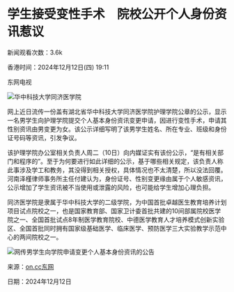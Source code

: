 # 学生接受变性手术　院校公开个人身份资讯惹议

新闻观看次数：3.6k

香港时间：2024年12月12日(四) 19:11

东网电视

![华中科技大学同济医学院](https://hk.on.cc/bkn/cnt/news/20241212/photo/bkn-20241212191131535-1212_00822_001_01p.jpg?20241212151032)

网上近日流传一份盖有湖北省华中科技大学同济医学院护理学院公章的公示，显示一名男学生向护理学院提交个人基本身份资讯变更申请，因进行变性手术，申请其性别资讯由男变更为女。该公示详细写明了该男学生姓名、所在专业、班级和身份证号码等资讯，引发争议。

该护理学院办公室相关负责人周二（10日）向内媒证实有该份公示，“是有相关部门和程序的”。至于为何要进行如此详细的公示，基于哪些相关规定，该负责人称此事涉及学工和教务，其没得到相关授权，具体情况也不太清楚，所以没法回覆。河南泽槿律师事务所主任付建认为，身份证号、性别变更缘由属于个人敏感资讯，公示增加了学生资讯被不当使用或泄露的风险，也可能给学生增加心理负担。

同济医学院是隶属于华中科技大学的二级学院，为中国首批卓越医生教育培养计划项目试点院校之一，也是国家教育部、国家卫计委首批共建的10间部属院校医学院之一、全国首批试点8年制医学教育院校、中德医学教育人才培养模式创新实验区、全国首批同时拥有国家级基础医学、临床医学、预防医学三大实验教学示范中心的两间院校之一。

![网传男学生向学院申请变更个人基本身份资讯的公告](https://hk.on.cc/bkn/cnt/news/20241212/photo/bkn-20241212191131535-1212_00822_001_02p.jpg?20241212151032)

来源：[on.cc东网](https://hk.on.cc)

日期：2024年12月12日
<!-- tcd_original_link https://hk.on.cc/hk/bkn/cnt/news/20241212/bkn-20241212191131535-1212_00822_001_cn.html?view=d -->

